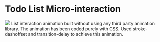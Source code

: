 # Todo List Micro-interaction

![](https://ik.imagekit.io/8nyszdblwle/miscellaneous/interaction.gif)
List interaction animation built without using any third party animation library. The animation has been coded purely with CSS. Used stroke-dashoffset and transition-delay to achieve this animation.

